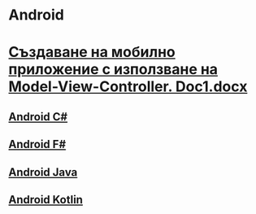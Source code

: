 # Android
# [Създаване на мобилно приложение с използване на Model-View-Controller. Doc1.docx](https://github.com/vakovsky/Android/blob/main/Doc1.docx)
## [Android C#](https://github.com/vakovsky/Android/blob/main/csAndroid)
## [Android F#](https://github.com/vakovsky/Android/blob/main/fsAndroid)
## [Android Java](https://github.com/vakovsky/Android/blob/main/javaAndroid)
## [Android Kotlin](https://github.com/vakovsky/Android/blob/main/ktAndroid)
